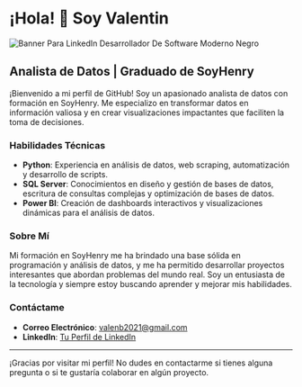 # ¡Hola! 👋 Soy Valentin
![Banner Para LinkedIn Desarrollador De Software Moderno Negro](https://github.com/ValentinBaldi/ValentinBaldi/assets/161999990/7b40905b-e60d-4c0d-b61f-8a5af591d2f8)

## Analista de Datos | Graduado de SoyHenry

¡Bienvenido a mi perfil de GitHub! Soy un apasionado analista de datos con formación en SoyHenry. Me especializo en transformar datos en información valiosa y en crear visualizaciones impactantes que faciliten la toma de decisiones.

### Habilidades Técnicas

- **Python**: Experiencia en análisis de datos, web scraping, automatización y desarrollo de scripts.
- **SQL Server**: Conocimientos en diseño y gestión de bases de datos, escritura de consultas complejas y optimización de bases de datos.
- **Power BI**: Creación de dashboards interactivos y visualizaciones dinámicas para el análisis de datos.

### Sobre Mí

Mi formación en SoyHenry me ha brindado una base sólida en programación y análisis de datos, y me ha permitido desarrollar proyectos interesantes que abordan problemas del mundo real. Soy un entusiasta de la tecnología y siempre estoy buscando aprender y mejorar mis habilidades.


### Contáctame

- **Correo Electrónico**: [valenb2021@gmail.com](mailto:valenb2021@gmail.com)
- **LinkedIn**: [Tu Perfil de LinkedIn](https://www.linkedin.com/in/valentin-baldi-7385921a3/)

---

¡Gracias por visitar mi perfil! No dudes en contactarme si tienes alguna pregunta o si te gustaría colaborar en algún proyecto.
